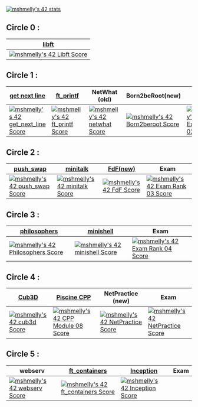 [![mshmelly's 42 stats](https://badge42.vercel.app/api/v2/cl24u5xll000609l31jlu2qg6/stats?cursusId=21&coalitionId=103)](https://github.com/JaeSeoKim/badge42)

## Circle 0 :
  
| [libft](https://github.com/avsrb/libft) |
|-------|
| [![mshmelly's 42 Libft Score](https://badge42.vercel.app/api/v2/cl24u5xll000609l31jlu2qg6/project/2157102)](https://github.com/JaeSeoKim/badge42) |

  
## Circle 1 : 

| [get next line](https://github.com/avsrb/get_next_line) | [ft_printf](https://github.com/avsrb/ft_printf) | NetWhat (old) | Born2beRoot(new) | Exam |
|------|------|------|------|-----|
| [![mshmelly's 42 get_next_line Score](https://badge42.vercel.app/api/v2/cl24u5xll000609l31jlu2qg6/project/2163483)](https://github.com/JaeSeoKim/badge42) | [![mshmelly's 42 ft_printf Score](https://badge42.vercel.app/api/v2/cl24u5xll000609l31jlu2qg6/project/2167769)](https://github.com/JaeSeoKim/badge42) | [![mshmelly's 42 netwhat Score](https://badge42.vercel.app/api/v2/cl24u5xll000609l31jlu2qg6/project/2167768)](https://github.com/JaeSeoKim/badge42) | [![mshmelly's 42 Born2beroot Score](https://badge42.vercel.app/api/v2/cl24u5xll000609l31jlu2qg6/project/2180852)](https://github.com/JaeSeoKim/badge42)| [![mshmelly's 42 Exam Rank 02 Score](https://badge42.vercel.app/api/v2/cl24u5xll000609l31jlu2qg6/project/2180853)](https://github.com/JaeSeoKim/badge42)
  
## Circle 2 : 

| [push_swap](https://github.com/avsrb/push_swap) | [minitalk](https://github.com/avsrb/minitalk) |  [FdF(new)](https://github.com/avsrb/fdf) | Exam |
|------|------|------|------|
| [![mshmelly's 42 push_swap Score](https://badge42.vercel.app/api/v2/cl24u5xll000609l31jlu2qg6/project/2180382)](https://github.com/JaeSeoKim/badge42) | [![mshmelly's 42 minitalk Score](https://badge42.vercel.app/api/v2/cl24u5xll000609l31jlu2qg6/project/2190698)](https://github.com/JaeSeoKim/badge42) | [![mshmelly's 42 FdF Score](https://badge42.vercel.app/api/v2/cl24u5xll000609l31jlu2qg6/project/2200177)](https://github.com/JaeSeoKim/badge42) | [![mshmelly's 42 Exam Rank 03 Score](https://badge42.vercel.app/api/v2/cl24u5xll000609l31jlu2qg6/project/2379918)](https://github.com/JaeSeoKim/badge42)
  
## Circle 3 :

| [philosophers](https://github.com/avsrb/philosophers) | [minishell](https://github.com/avsrb/minishell)  |  Exam  |
|------|------|------|
| [![mshmelly's 42 Philosophers Score](https://badge42.vercel.app/api/v2/cl24u5xll000609l31jlu2qg6/project/2284262)](https://github.com/JaeSeoKim/badge42) | [![mshmelly's 42 minishell Score](https://badge42.vercel.app/api/v2/cl24u5xll000609l31jlu2qg6/project/2284263)](https://github.com/JaeSeoKim/badge42) | [![mshmelly's 42 Exam Rank 04 Score](https://badge42.vercel.app/api/v2/cl24u5xll000609l31jlu2qg6/project/2387437)](https://github.com/JaeSeoKim/badge42) |  
  
## Circle 4 : 

| [Cub3D](https://github.com/avsrb/Cub3D) | [Piscine CPP](https://github.com/avsrb/CPP_module) |  NetPractice (new) | Exam |
|------|------|------|------|
| [![mshmelly's 42 cub3d Score](https://badge42.vercel.app/api/v2/cl24u5xll000609l31jlu2qg6/project/2387435)](https://github.com/JaeSeoKim/badge42) | [![mshmelly's 42 CPP Module 08 Score](https://badge42.vercel.app/api/v2/cl24u5xll000609l31jlu2qg6/project/2452905)](https://github.com/JaeSeoKim/badge42) | [![mshmelly's 42 NetPractice Score](https://badge42.vercel.app/api/v2/cl24u5xll000609l31jlu2qg6/project/2387436)](https://github.com/JaeSeoKim/badge42) | [![mshmelly's 42 NetPractice Score](https://badge42.vercel.app/api/v2/cl24u5xll000609l31jlu2qg6/project/2387436)](https://github.com/JaeSeoKim/badge42) | 
  
## Circle 5 : 

| webserv | [ft_containers](https://github.com/avsrb/ft_containers) |  [Inception](https://github.com/avsrb/Inception)  | Exam |
|------|------|------|------|
| [![mshmelly's 42 webserv Score](https://badge42.vercel.app/api/v2/cl24u5xll000609l31jlu2qg6/project/2455536)](https://github.com/JaeSeoKim/badge42) | [![mshmelly's 42 ft_containers Score](https://badge42.vercel.app/api/v2/cl24u5xll000609l31jlu2qg6/project/2455534)](https://github.com/JaeSeoKim/badge42) | [![mshmelly's 42 Inception Score](https://badge42.vercel.app/api/v2/cl24u5xll000609l31jlu2qg6/project/2455535)](https://github.com/JaeSeoKim/badge42) |  |
  

